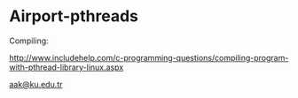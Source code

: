 # Airport-pthreads

Compiling:

http://www.includehelp.com/c-programming-questions/compiling-program-with-pthread-library-linux.aspx

aak@ku.edu.tr
